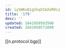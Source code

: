 ```yaml
---
id: iySW6uQig1kqV1m2eR0iz
title: '179'
desc: ''
updated: 1641950583500
created: 1641950572899
---
```


[[n.protocol.bgp]]

